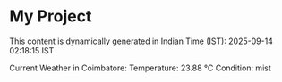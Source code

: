 # My Project

This content is dynamically generated in Indian Time (IST): 2025-09-14 02:18:15 IST


Current Weather in Coimbatore:
Temperature: 23.88 °C
Condition: mist
